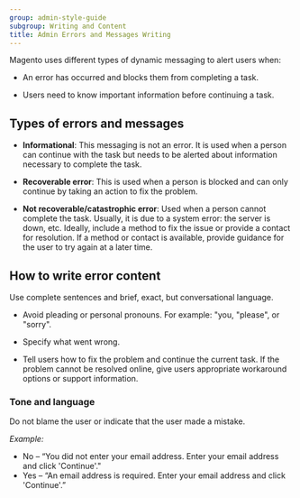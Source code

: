 ```yaml
---
group: admin-style-guide
subgroup: Writing and Content
title: Admin Errors and Messages Writing
---
```

Magento uses different types of dynamic messaging to alert users when:

*  An error has occurred and blocks them from completing a task.

*  Users need to know important information before continuing a task.

## Types of errors and messages

*  **Informational**: This messaging is not an error. It is used when a person can continue with the task but needs to be alerted about information necessary to complete the task.

*  **Recoverable error**: This is used when a person is blocked and can only continue by taking an action to fix the problem.

*  **Not recoverable/catastrophic error**: Used when a person cannot complete the task. Usually, it is due to a system error: the server is down, etc. Ideally, include a method to fix the issue or provide a contact for resolution. If a method or contact is available, provide guidance for the user to try again at a later time.

## How to write error content

Use complete sentences and brief, exact, but conversational language.

*  Avoid pleading or personal pronouns. For example: "you, "please", or "sorry".

*  Specify what went wrong.

*  Tell users how to fix the problem and continue the current task. If the problem cannot be resolved online, give users appropriate workaround options or support information.

### Tone and language

Do not blame the user or indicate that the user made a mistake.

*Example:*

*  No – “You did not enter your email address. Enter your email address and click 'Continue'."
*  Yes – “An email address is required. Enter your email address and click 'Continue'.”
